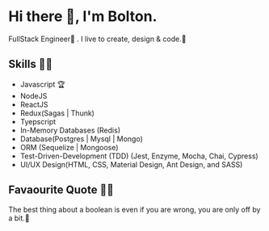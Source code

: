 # Hi there 👋, I'm Bolton.

FullStack Engineer🤙 . I live to create, design & code.🤗

## Skills 💎💎
- Javascript 🏆
- NodeJS
- ReactJS
- Redux(Sagas | Thunk) 
- Tyepscript
- In-Memory Databases (Redis)
- Database(Postgres | Mysql | Mongo)
- ORM (Sequelize | Mongoose)
- Test-Driven-Development (TDD) (Jest, Enzyme, Mocha, Chai, Cypress)
- UI/UX Design(HTML, CSS, Material Design, Ant Design, and SASS)

## Favaourite Quote 🤟🤟
The best thing about a boolean is even if you are wrong, you are only off by a bit.🚀


<!--
**BoltC0rt3z/BoltC0rt3z** is a ✨ _special_ ✨ repository because its `README.md` (this file) appears on your GitHub profile.

Here are some ideas to get you started:

- 🔭 I’m currently working on ...
- 🌱 I’m currently learning ...
- 👯 I’m looking to collaborate on ...
- 🤔 I’m looking for help with ...
- 💬 Ask me about ...
- 📫 How to reach me: ...
- 😄 Pronouns: ...
- ⚡ Fun fact: ...
-->

